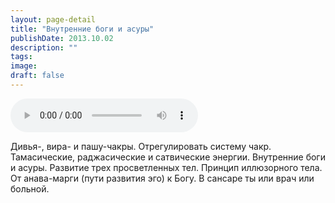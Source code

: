 ```yaml
---
layout: page-detail
title: "Внутренние боги и асуры"
publishDate: 2013.10.02
description: ""
tags:
image:
draft: false
---
```


<audio title="2013.10.02 - Внутренние боги и асуры.mp3" src="https://filer-api.advayta.org/v1.0/public/files/74538" controls=""></audio>

 Дивья-, вира- и пашу-чакры. Отрегулировать систему чакр. Тамасические, раджасические и сатвические энергии. Внутренние боги и асуры. Развитие трех просветленных тел. Принцип иллюзорного тела. От анава-марги (пути развития эго) к Богу. В сансаре ты или врач или больной. 

  
